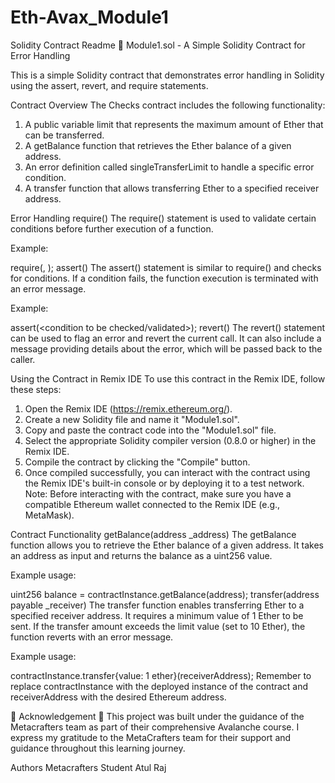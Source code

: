 # Eth-Avax_Module1
Solidity Contract Readme
📄 Module1.sol - A Simple Solidity Contract for Error Handling

This is a simple Solidity contract that demonstrates error handling in Solidity using the assert, revert, and require statements.

Contract Overview
The Checks contract includes the following functionality:

1. A public variable limit that represents the maximum amount of Ether that can be transferred.
2. A getBalance function that retrieves the Ether balance of a given address.
3. An error definition called singleTransferLimit to handle a specific error condition.
4. A transfer function that allows transferring Ether to a specified receiver address.

Error Handling
require()
The require() statement is used to validate certain conditions before further execution of a function.

Example:

require(<condition to be validated>, <message to be displayed if the condition fails>);
assert()
The assert() statement is similar to require() and checks for conditions. If a condition fails, the function execution is terminated with an error message.

Example:

assert(<condition to be checked/validated>);
revert()
The revert() statement can be used to flag an error and revert the current call. It can also include a message providing details about the error, which will be passed back to the caller.

Using the Contract in Remix IDE
To use this contract in the Remix IDE, follow these steps:

1. Open the Remix IDE (https://remix.ethereum.org/).
2. Create a new Solidity file and name it "Module1.sol".
3. Copy and paste the contract code into the "Module1.sol" file.
4. Select the appropriate Solidity compiler version (0.8.0 or higher) in the Remix IDE.
5. Compile the contract by clicking the "Compile" button.
6. Once compiled successfully, you can interact with the contract using the Remix IDE's built-in console or by deploying it to a test network.
Note: Before interacting with the contract, make sure you have a compatible Ethereum wallet connected to the Remix IDE (e.g., MetaMask).

Contract Functionality
getBalance(address _address)
The getBalance function allows you to retrieve the Ether balance of a given address. It takes an address as input and returns the balance as a uint256 value.

Example usage:

uint256 balance = contractInstance.getBalance(address);
transfer(address payable _receiver)
The transfer function enables transferring Ether to a specified receiver address. It requires a minimum value of 1 Ether to be sent. If the transfer amount exceeds the limit value (set to 10 Ether), the function reverts with an error message.

Example usage:

contractInstance.transfer{value: 1 ether}(receiverAddress);
Remember to replace contractInstance with the deployed instance of the contract and receiverAddress with the desired Ethereum address.

🌟 Acknowledgement 🌟
This project was built under the guidance of the Metacrafters team as part of their comprehensive Avalanche course. I express my gratitude to the MetaCrafters team for their support and guidance throughout this learning journey.

Authors
Metacrafters Student
Atul Raj
